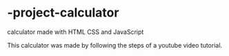 # -project-calculator
calculator made with HTML CSS and JavaScript

This calculator was made by following the steps of a youtube video tutorial.

